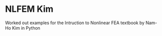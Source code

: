 # NLFEM Kim
 Worked out examples for the Intruction to Nonlinear FEA textbook by  Nam-Ho Kim in Python
